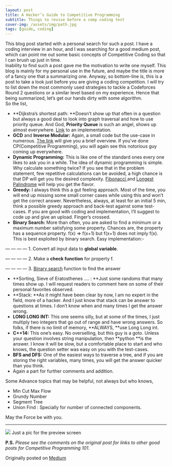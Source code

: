 ```yaml
---
layout: post
title: A Hacker’s Guide to Competitive Programming
subtitle: Things to revise before a comp coding test
cover-img: /assets/img/path.jpg
tags: [guide, coding]
---
```


This blog post started with a personal search for such a post. I have a coding
interview in an hour, and I was searching for a good medium post, which can
point me out some basic concepts of Competitive Coding so that I can brush up
just in time. <br> Inability to find such a post gave me the motivation to write
one myself. This blog is mainly for my personal use in the future, and maybe the
title is more of a fancy one that a summarizing one. Anyway, so bottom-line is,
this is a post to take a look just before you are giving a coding competition. I
will try to list down the most commonly used strategies to tackle a Codeforces
Round 2 questions or a similar level based on my experience. Hence that being
summarized, let’s get our hands dirty with some algorithm.<br> So the list,

* **Dijkstra’s shortest path: **Doesn’t show up that often in a question but
always a good deal to look into graph traversal and how to use priority queue.
And God, **Priority Queue** is such an angel, shows up almost everywhere.
[Link](https://www.geeksforgeeks.org/dijkstras-shortest-path-algorithm-using-priority_queue-stl/)
to an implementation.
* **GCD** and **Inverse Modular:** Again, a small code but the use-case in
numerous. [The
link](https://www.geeksforgeeks.org/multiplicative-inverse-under-modulo-m/) will
give you a brief overview. If you’ve done CP(Competitive Programming), you will
again see this notorious guy coming up everywhere.
* **Dynamic Programming:** This is like one of the standard ones every one likes
to ask you in a while. The idea of dynamic programming is simple. Why calculate
something twice? If you see that in the problem statement, few repetitive
calculations can be avoided, a high chance is that DP will get you the desired
complexity. [Fibonacci
](https://www.geeksforgeeks.org/program-for-nth-fibonacci-number/)and [Longest
Palindrome](https://www.geeksforgeeks.org/longest-palindrome-substring-set-1/)
will help you get the flavor.
* **Greedy:** I always think this a gut feeling approach. Most of the time, you
will end up missing some small corner cases while using this and won’t get the
correct answer. Nevertheless, always, at least for an initial 5 min, think a
possible greedy approach and back-test against some test-cases. If you are good
with coding and implementation, I’ll suggest to code up and give an upload.
Finger’s crossed.
* **Binary Search:** More than often, you are asked to find a minimum or a maximum
number satisfying some property. Chances are, the property has a sequence
property. f(x) => f(x+1) but f(x+1) does not imply f(x). This is best exploited
by binary search. Easy implementation:-

— — — — 1. Convert all input data to **global variable**.

— — — — 2. Make a **check function** for property f.

— — — — 3. [Binary search](https://www.geeksforgeeks.org/binary-search/)
function to find the answer

* **Sorting, Sieve of Eratosthenes …. : **Just some randoms that many times show
up. I will request readers to comment here on some of their personal favorites
observed.
* **Stack: **As it might have been clear by now, I am no expert in the field, more
of a hacker. And I just know that stack can be answer to questions at times. I
don’t know when and many times I get the answer wrong.
* **LONG LONG INT:** This one seems silly, but at some of the times, I just
multiply two integers that go out of range and have wrong answers. So folks, if
there is no limit of memory, **ALWAYS, **use Long Long int.
* **C++14:** This one’s easy. No overselling, but this guy is a goto. Unless your
question involves string manipulation, then **python **is the answer. I know it
will be slow, but a comfortable place to start and who knows, the question
setter was easy on you with the test-cases.
* **BFS and DFS:** One of the easiest ways to traverse a tree, and if you are
storing the right variables, many times, you will get the answer quicker than
you think.
* Again a part for further comments and addition.

Some Advance topics that may be helpful, not always but who knows,

* Min Cut Max Flow
* Grundy Number
* Segment Tree
* Union Find : Specially for number of connected components.

May the Force be with you.

*****

![](https://cdn-images-1.medium.com/max/1000/1*75hcomSr_Llw-f0SePvhcA.png)
<span class="figcaption_hack">Just a pic for the preview screen</span>

**P.S.** *Please see the comments on the original post for links to other good posts for Competitive
Programming 101.*

Originally posted on [Medium](https://medium.com/@rupeshkumar_9557/a-hackers-guide-to-competitive-programming-f3247bf8ce4)

